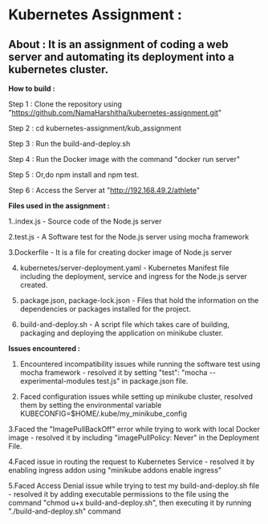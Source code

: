 # Kubernetes Assignment : 
 ## About :   It is an assignment of coding a web server and automating its deployment into a kubernetes cluster.
 
**How to build :**

Step 1 : Clone the repository using "https://github.com/NamaHarshitha/kubernetes-assignment.git"

Step 2 : cd kubernetes-assignment/kub_assignment

Step 3 : Run the build-and-deploy.sh

Step 4 : Run the Docker image with the command "docker run server"

Step 5 : Or,do npm install and npm test.

Step 6 : Access the Server at "http://192.168.49.2/athlete"

**Files used in the assignment :**

1..index.js - Source code of the Node.js server

2.test.js - A Software test for the Node.js server using mocha framework

3.Dockerfile - It is a file for creating docker image of Node.js server

4. kubernetes/server-deployment.yaml - Kubernetes Manifest file including the deployment, service and ingress for the Node.js server created.

5. package.json, package-lock.json - Files that hold the information on the dependencies or packages installed for the project.

6. build-and-deploy.sh - A script file which takes care of building, packaging and deploying the application on minikube cluster.

**Issues encountered :**

1. Encountered incompatibility issues while running the software test using mocha framework - resolved it by setting "test": "mocha --experimental-modules test.js" in package.json file.

2. Faced configuration issues while setting up minikube cluster, resolved them by setting the environmental variable KUBECONFIG=$HOME/.kube/my_minikube_config

3.Faced the "ImagePullBackOff" error while trying to work with local Docker image - resolved it by including "imagePullPolicy: Never" in the Deployment File.

4.Faced issue in routing the request to Kubernetes Service - resolved it by enabling ingress addon using "minikube addons enable ingress"

5.Faced Access Denial issue while trying to test my build-and-deploy.sh file - resolved it by adding executable permissions to the file using the command "chmod u+x build-and-deploy.sh", then executing it by running "./build-and-deploy.sh" command




